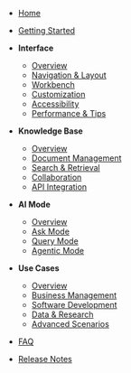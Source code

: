 - [Home](README.md)
- [Getting Started](getting-started.md)

- **Interface**

  - [Overview](interface.md)
  - [Navigation & Layout](interface/navigation-layout.md)
  - [Workbench](interface/workbench.md)
  - [Customization](interface/customization.md)
  - [Accessibility](interface/accessibility.md)
  - [Performance & Tips](interface/performance-tips.md)

- **Knowledge Base**

  - [Overview](knowledge-base/README.md)
  - [Document Management](knowledge-base/document-management.md)
  - [Search & Retrieval](knowledge-base/search-retrieval.md)
  - [Collaboration](knowledge-base/collaboration.md)
  - [API Integration](knowledge-base/api-integration.md)

- **AI Mode**

  - [Overview](ai-mode/README.md)
  - [Ask Mode](ai-mode/ask.md)
  - [Query Mode](ai-mode/query.md)
  - [Agentic Mode](ai-mode/agentic.md)

- **Use Cases**

  - [Overview](use-cases/README.md)
  - [Business Management](use-cases/business-management.md)
  - [Software Development](use-cases/software-development.md)
  - [Data & Research](use-cases/data-research.md)
  - [Advanced Scenarios](use-cases/advanced-scenarios.md)

- [FAQ](faq.md)
- [Release Notes](release-notes.md)
